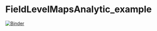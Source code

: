 # FieldLevelMapsAnalytic_example

[![Binder](https://mybinder.org/badge_logo.svg)](https://mybinder.org/v2/gh/GEOSYS/Examples-and-showcases/main?labpath=Imagery-field-analytic-model%2FFieldLevelmapsAnalytic_example.ipynb)
